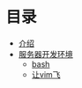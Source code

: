 # 目录

* [介绍](README.md)
* [服务器开发环境](env/README.md)
    * [bash](env/bash.md)
    * [让vim飞](env/vim.md)
